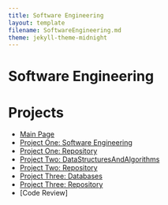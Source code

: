 ```yaml
---
title: Software Engineering
layout: template
filename: SoftwareEngineering.md
theme: jekyll-theme-midnight
--- 
```


# Software Engineering

# Projects
* [Main Page](https://franklinaf.github.io/)
* [Project One: Software Engineering](https://franklinaf.github.io/SoftwareEngineering.md)<br>
* [Project One: Repository](https://franklinaf.github.io/SoftwareEngineering)<br>
* [Project Two: DataStructuresAndAlgorithms](https://franklinaf.github.io/DataStructuresAndAlgorithms.md)<br>
* [Project Two: Repository](https://franklinaf.github.io/DataStructuresAndAlgorithms)<br>
* [Project Three: Databases](https://franklinaf.github.io/Databases.md)<br>
* [Project Three: Repository](https://franklinaf.github.io/Databases)<br>
* [Code Review]<br>
